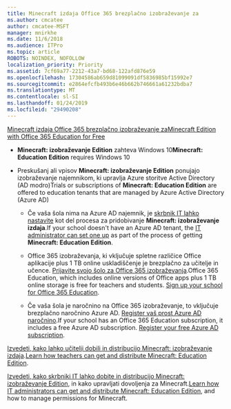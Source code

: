 ```yaml
---
title: Minecraft izdaja Office 365 brezplačno izobraževanje za
ms.author: cmcatee
author: cmcatee-MSFT
manager: mnirkhe
ms.date: 11/6/2018
ms.audience: ITPro
ms.topic: article
ROBOTS: NOINDEX, NOFOLLOW
localization_priority: Priority
ms.assetid: 7cf69a77-2212-43a7-bd68-122afd876e59
ms.openlocfilehash: 17304586ab659d81099091df5836985bf15992e7
ms.sourcegitcommit: e2864efcfb493b6e46b662b746661a61232bdba7
ms.translationtype: MT
ms.contentlocale: sl-SI
ms.lasthandoff: 01/24/2019
ms.locfileid: "29490208"
---
```

[<span data-ttu-id="f2f4c-102">Minecraft izdaja Office 365 brezplačno izobraževanje za</span><span class="sxs-lookup"><span data-stu-id="f2f4c-102">Minecraft Edition with Office 365 Education for Free</span></span>](https://docs.microsoft.com/en-us/education/windows/get-minecraft-for-education)
  
- <span data-ttu-id="f2f4c-103">**Minecraft: izobraževanje Edition** zahteva Windows 10</span><span class="sxs-lookup"><span data-stu-id="f2f4c-103">**Minecraft: Education Edition** requires Windows 10</span></span> 
    
- <span data-ttu-id="f2f4c-104">Preskušanj ali vpisov **Minecraft: izobraževanje Edition** ponujajo izobraževanje najemnikom, ki upravlja Azure storitve Active Directory (AD modro)</span><span class="sxs-lookup"><span data-stu-id="f2f4c-104">Trials or subscriptions of **Minecraft: Education Edition** are offered to education tenants that are managed by Azure Active Directory (Azure AD)</span></span> 
    
  - <span data-ttu-id="f2f4c-105">Če vaša šola nima na Azure AD najemnik, je [skrbnik IT lahko nastavite](https://docs.microsoft.com/en-us/education/windows/school-get-minecraft) kot del procesa za pridobivanje **Minecraft: izobraževanje izdaja**.</span><span class="sxs-lookup"><span data-stu-id="f2f4c-105">If your school doesn't have an Azure AD tenant, the [IT administrator can set one up](https://docs.microsoft.com/en-us/education/windows/school-get-minecraft) as part of the process of getting **Minecraft: Education Edition**.</span></span>
    
  - <span data-ttu-id="f2f4c-p101">Office 365 izobraževanja, ki vključuje spletne različice Office aplikacije plus 1 TB online uskladiščenje je brezplačno za učitelje in učence. [Prijavite svojo šolo za Office 365 izobraževanja](https://products.office.com/academic/office-365-education-plan).</span><span class="sxs-lookup"><span data-stu-id="f2f4c-p101">Office 365 Education, which includes online versions of Office apps plus 1 TB online storage is free for teachers and students. [Sign up your school for Office 365 Education](https://products.office.com/academic/office-365-education-plan).</span></span>
    
  - <span data-ttu-id="f2f4c-p102">Če vaša šola je naročnino na Office 365 izobraževanje, to vključuje brezplačno naročnino Azure AD. [Register vaš prost Azure AD naročnino](https://msdn.microsoft.com/library/windows/hardware/mt703369%28v=vs.85%29.aspx).</span><span class="sxs-lookup"><span data-stu-id="f2f4c-p102">If your school has an Office 365 Education subscription, it includes a free Azure AD subscription. [Register your free Azure AD subscription](https://msdn.microsoft.com/library/windows/hardware/mt703369%28v=vs.85%29.aspx).</span></span>
    
<span data-ttu-id="f2f4c-110">[Izvedeti, kako lahko učitelji dobili in distribucijo Minecraft: izobraževanje izdaja](https://docs.microsoft.com/en-us/education/windows/teacher-get-minecraft).</span><span class="sxs-lookup"><span data-stu-id="f2f4c-110">[Learn how teachers can get and distribute Minecraft: Education Edition](https://docs.microsoft.com/en-us/education/windows/teacher-get-minecraft).</span></span>
  
<span data-ttu-id="f2f4c-111">[Izvedeti, kako skrbniki IT lahko dobite in distribucijo Minecraft: izobraževanje Edition](https://docs.microsoft.com/en-us/education/windows/school-get-minecraft), in kako upravljati dovoljenja za Minecraft.</span><span class="sxs-lookup"><span data-stu-id="f2f4c-111">[Learn how IT administrators can get and distribute Minecraft: Education Edition](https://docs.microsoft.com/en-us/education/windows/school-get-minecraft), and how to manage permissions for Minecraft.</span></span>
  

